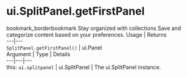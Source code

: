  
#  ui.SplitPanel.getFirstPanel
bookmark_borderbookmark Stay organized with collections  Save and categorize content based on your preferences. 
Usage | Returns  
---|---  
`SplitPanel.getFirstPanel()` | ui.Panel  
Argument | Type | Details  
---|---|---  
this: `ui.splitpanel` | ui.SplitPanel | The ui.SplitPanel instance.  
